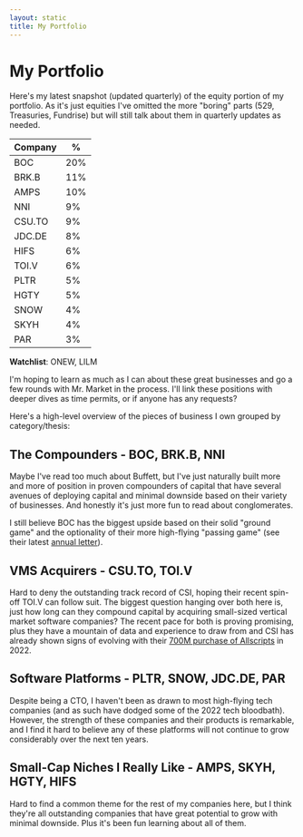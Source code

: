 ```yaml
---
layout: static
title: My Portfolio
---
```


# My Portfolio

Here's my latest snapshot (updated quarterly) of the equity portion of my portfolio.  As it's just equities I've omitted the more "boring" parts (529, Treasuries, Fundrise) but will still talk about them in quarterly updates as needed.

<table>
    <thead>
        <tr><th>Company</th><th>%</th></tr>
	</thead>
	<tbody>
	    <tr><td>BOC</td><td>20%</td></tr>
	    <tr><td>BRK.B</td><td>11%</td></tr>
        <tr><td>AMPS</td><td>10%</td></tr>
	    <tr><td>NNI</td><td>9%</td></tr>
	    <tr><td>CSU.TO</td><td>9%</td></tr>
	    <tr><td>JDC.DE</td><td>8%</td></tr>
        <tr><td>HIFS</td><td>6%</td></tr>
        <tr><td>TOI.V</td><td>6%</td></tr>
        <tr><td>PLTR</td><td>5%</td></tr>
	    <tr><td>HGTY</td><td>5%</td></tr>
        <tr><td>SNOW</td><td>4%</td></tr>
        <tr><td>SKYH</td><td>4%</td></tr>
        <tr><td>PAR</td><td>3%</td></tr>
    </tbody>
</table>

**Watchlist**: ONEW, LILM

I'm hoping to learn as much as I can about these great businesses and go a few rounds with Mr. Market in the process.  I'll link these positions with deeper dives as time permits, or if anyone has any requests?

Here's a high-level overview of the pieces of business I own grouped by category/thesis:

## The Compounders - BOC, BRK.B, NNI

Maybe I've read too much about Buffett, but I've just naturally built more and more of position in proven compounders of capital that have several avenues of deploying capital and minimal downside based on their variety of businesses.  And honestly it's just more fun to read about conglomerates.  

I still believe BOC has the biggest upside based on their solid "ground game" and the optionality of their more high-flying "passing game" (see their latest [annual letter](https://s29.q4cdn.com/675306481/files/doc_financials/2021/ar/2021-Annual-Letter.pdf)).

## VMS Acquirers - CSU.TO, TOI.V

Hard to deny the outstanding track record of CSI, hoping their recent spin-off TOI.V can follow suit.  The biggest question hanging over both here is, just how long can they compound capital by acquiring small-sized vertical market software companies?  The recent pace for both is proving promising, plus they have a mountain of data and experience to draw from and CSI has already shown signs of evolving with their [700M purchase of Allscripts](https://twitter.com/Teemacsj/status/1499378195287756802) in 2022.

## Software Platforms - PLTR, SNOW, JDC.DE, PAR

Despite being a CTO, I haven't been as drawn to most high-flying tech companies (and as such have dodged some of the 2022 tech bloodbath).
However, the strength of these companies and their products is remarkable, and I find it hard to believe any of these platforms will not continue to grow considerably over the next ten years.

## Small-Cap Niches I Really Like - AMPS, SKYH, HGTY, HIFS

Hard to find a common theme for the rest of my companies here, but I think they're all outstanding companies that have great potential to grow with minimal downside.  Plus it's been fun learning about all of them.
